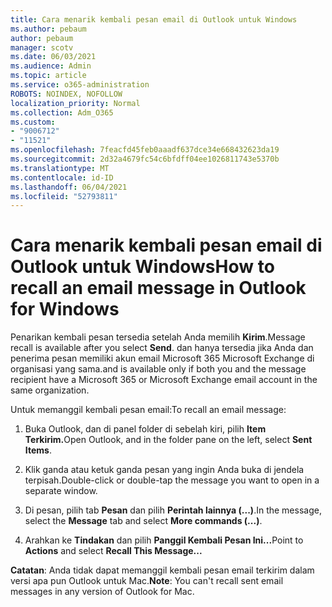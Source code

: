 ```yaml
---
title: Cara menarik kembali pesan email di Outlook untuk Windows
ms.author: pebaum
author: pebaum
manager: scotv
ms.date: 06/03/2021
ms.audience: Admin
ms.topic: article
ms.service: o365-administration
ROBOTS: NOINDEX, NOFOLLOW
localization_priority: Normal
ms.collection: Adm_O365
ms.custom:
- "9006712"
- "11521"
ms.openlocfilehash: 7feacfd45feb0aaadf637dce34e668432623da19
ms.sourcegitcommit: 2d32a4679fc54c6bfdff04ee1026811743e5370b
ms.translationtype: MT
ms.contentlocale: id-ID
ms.lasthandoff: 06/04/2021
ms.locfileid: "52793811"
---
```

# <a name="how-to-recall-an-email-message-in-outlook-for-windows"></a><span data-ttu-id="5a7cd-102">Cara menarik kembali pesan email di Outlook untuk Windows</span><span class="sxs-lookup"><span data-stu-id="5a7cd-102">How to recall an email message in Outlook for Windows</span></span>

<span data-ttu-id="5a7cd-103">Penarikan kembali pesan tersedia setelah Anda memilih **Kirim**.</span><span class="sxs-lookup"><span data-stu-id="5a7cd-103">Message recall is available after you select **Send**.</span></span> <span data-ttu-id="5a7cd-104">dan hanya tersedia jika Anda dan penerima pesan memiliki akun email Microsoft 365 Microsoft Exchange di organisasi yang sama.</span><span class="sxs-lookup"><span data-stu-id="5a7cd-104">and is available only if both you and the message recipient have a Microsoft 365 or Microsoft Exchange email account in the same organization.</span></span> 

<span data-ttu-id="5a7cd-105">Untuk memanggil kembali pesan email:</span><span class="sxs-lookup"><span data-stu-id="5a7cd-105">To recall an email message:</span></span>

1. <span data-ttu-id="5a7cd-106">Buka Outlook, dan di panel folder di sebelah kiri, pilih **Item Terkirim.**</span><span class="sxs-lookup"><span data-stu-id="5a7cd-106">Open Outlook, and in the folder pane on the left, select **Sent Items**.</span></span>

1. <span data-ttu-id="5a7cd-107">Klik ganda atau ketuk ganda pesan yang ingin Anda buka di jendela terpisah.</span><span class="sxs-lookup"><span data-stu-id="5a7cd-107">Double-click or double-tap the message you want to open in a separate window.</span></span>

1. <span data-ttu-id="5a7cd-108">Di pesan, pilih tab **Pesan** dan pilih **Perintah lainnya (...)**.</span><span class="sxs-lookup"><span data-stu-id="5a7cd-108">In the message, select the **Message** tab and select **More commands (...)**.</span></span>

1. <span data-ttu-id="5a7cd-109">Arahkan ke **Tindakan** dan pilih **Panggil Kembali Pesan Ini...**</span><span class="sxs-lookup"><span data-stu-id="5a7cd-109">Point to **Actions** and select **Recall This Message...**</span></span>

<span data-ttu-id="5a7cd-110">**Catatan**: Anda tidak dapat memanggil kembali pesan email terkirim dalam versi apa pun Outlook untuk Mac.</span><span class="sxs-lookup"><span data-stu-id="5a7cd-110">**Note**: You can't recall sent email messages in any version of Outlook for Mac.</span></span>